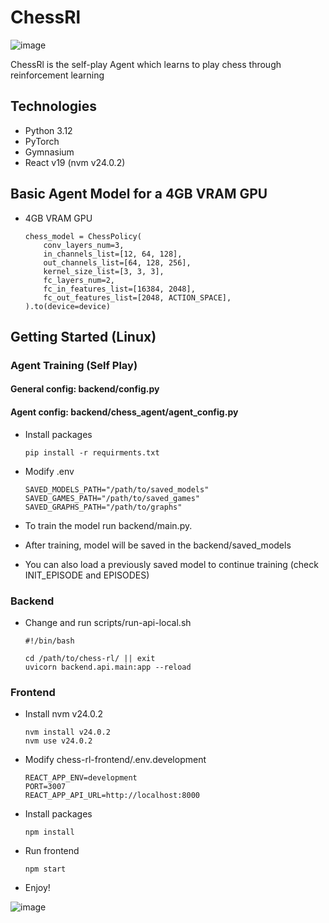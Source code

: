 # ChessRl
![image](https://github.com/user-attachments/assets/ca8efbc9-83b7-4a26-a38f-3c0abe391343)

ChessRl is the self-play Agent which learns to play chess through reinforcement learning


## Technologies

- Python 3.12
- PyTorch
- Gymnasium
- React v19 (nvm v24.0.2)


## Basic Agent Model for a 4GB VRAM GPU

* 4GB VRAM GPU
    ```
    chess_model = ChessPolicy(
        conv_layers_num=3,
        in_channels_list=[12, 64, 128],
        out_channels_list=[64, 128, 256],
        kernel_size_list=[3, 3, 3],
        fc_layers_num=2,
        fc_in_features_list=[16384, 2048],
        fc_out_features_list=[2048, ACTION_SPACE],
    ).to(device=device)
    ```


## Getting Started (Linux)

### Agent Training (Self Play)

#### General config: backend/config.py 
#### Agent config: backend/chess_agent/agent_config.py

* Install packages 
    ```
    pip install -r requirments.txt
    ```
  
* Modify .env
    ```
    SAVED_MODELS_PATH="/path/to/saved_models"
    SAVED_GAMES_PATH="/path/to/saved_games"
    SAVED_GRAPHS_PATH="/path/to/graphs"
    ```

* To train the model run backend/main.py.
* After training, model will be saved in the backend/saved_models
* You can also load a previously saved model to continue training (check INIT_EPISODE and EPISODES)


### Backend

* Change and run scripts/run-api-local.sh
    ```
    #!/bin/bash

    cd /path/to/chess-rl/ || exit
    uvicorn backend.api.main:app --reload
    ```

### Frontend

* Install nvm v24.0.2
    ```
    nvm install v24.0.2
    nvm use v24.0.2
    ```
  
* Modify chess-rl-frontend/.env.development
    ```
    REACT_APP_ENV=development
    PORT=3007
    REACT_APP_API_URL=http://localhost:8000
    ```

* Install packages
    ```
    npm install
    ```

* Run frontend
    ```
    npm start
    ```

* Enjoy!

![image](https://github.com/user-attachments/assets/0e8e8404-56a0-42f4-8134-47a2937d03c6)

